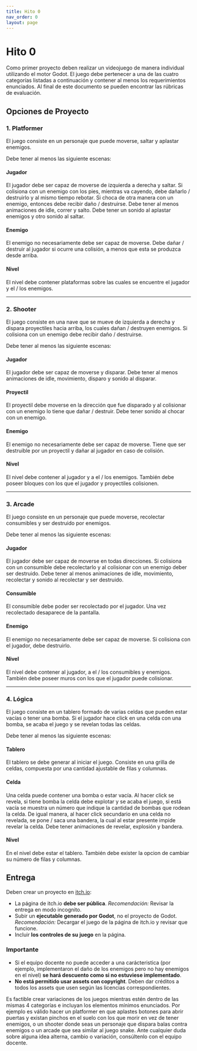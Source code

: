 ```yaml
---
title: Hito 0
nav_order: 0
layout: page
---
```


# Hito 0

Como primer proyecto deben realizar un videojuego de manera individual utilizando el motor Godot. El juego debe pertenecer a una de las cuatro categorías listadas a continuación y contener al menos los requerimientos enunciados. Al final de este documento se pueden encontrar las rúbricas de evaluación.

## Opciones de Proyecto

### **1. Platformer**

El juego consiste en un personaje que puede moverse, saltar y aplastar enemigos.


Debe tener al menos las siguiente escenas:

#### Jugador

El jugador debe ser capaz de moverse de izquierda a derecha y saltar. Si colisiona con un enemigo con los pies, mientras va cayendo, debe dañarlo / destruirlo y al mismo tiempo rebotar. Si choca de otra manera con un enemigo, entonces debe recibir daño / destruirse.
Debe tener al menos animaciones de idle, correr y salto. Debe tener un sonido al aplastar enemigos y otro sonido al saltar.

#### Enemigo

El enemigo no necesariamente debe ser capaz de moverse. Debe dañar / destruir al jugador si ocurre una colisión, a menos que esta se produzca desde arriba.

#### Nivel

El nivel debe contener plataformas sobre las cuales se encuentre el jugador y el / los enemigos.

---

### 2. Shooter

El juego consiste en una nave que se mueve de izquierda a derecha y dispara proyectiles hacia arriba, los cuales dañan / destruyen enemigos. Si colisiona con un enemigo debe recibir daño / destruirse.

Debe tener al menos las siguiente escenas:

#### Jugador

El jugador debe ser capaz de moverse y disparar.
Debe tener al menos animaciones de idle, movimiento, disparo y sonido al disparar.

#### Proyectil

El proyectil debe moverse en la dirección que fue disparado y al colisionar con un enemigo lo tiene que dañar / destruir.
Debe tener sonido al chocar con un enemigo.

#### Enemigo

El enemigo no necesariamente debe ser capaz de moverse. Tiene que ser destruible por un proyectil y dañar al jugador en caso de colisión.

#### Nivel

El nivel debe contener al jugador y a el / los enemigos. También debe poseer bloques con los que el jugador y proyectiles colisionen.

---

### 3. Arcade

El juego consiste en un personaje que puede moverse, recolectar consumibles y ser destruido por enemigos.

Debe tener al menos las siguiente escenas:

#### Jugador

El jugador debe ser capaz de moverse en todas direcciones. Si colisiona con un consumible debe recolectarlo y al colisionar con un enemigo deber ser destruido.
Debe tener al menos animaciones de idle, movimiento, recolectar y sonido al recolectar y ser destruido.

#### Consumible

El consumible debe poder ser recolectado por el jugador. Una vez recolectado desaparece de la pantalla.

#### Enemigo

El enemigo no necesariamente debe ser capaz de moverse. Si colisiona con el jugador, debe destruirlo.

#### Nivel

El nivel debe contener al jugador, a el / los consumibles y enemigos. También debe poseer muros con los que el jugador puede colisionar.

---

### 4. Lógica

El juego consiste en un tablero formado de varias celdas que pueden estar vacías o tener una bomba. Si el jugador hace click en una celda con una bomba, se acaba el juego y se revelan todas las celdas.

Debe tener al menos las siguiente escenas:

#### Tablero

El tablero se debe generar al iniciar el juego. Consiste en una grilla de celdas, compuesta por una cantidad ajustable de filas y columnas.

#### Celda

Una celda puede contener una bomba o estar vacía. Al hacer click se revela, si tiene bomba la celda debe explotar y se acaba el juego, si está vacía se muestra un número que indique la cantidad de bombas que rodean la celda. De igual manera, al hacer click secundario en una celda no revelada, se pone / saca una bandera, la cual al estar presente impide revelar la celda. Debe tener animaciones de revelar, explosión y bandera.

#### Nivel

En el nivel debe estar el tablero. También debe exister la opcion de cambiar su número de filas y columnas.

## Entrega
Deben crear un proyecto en [itch.io](https://itch.io):
- La página de itch.io **debe ser pública**. *Recomendación:* Revisar la entrega en modo incognito.
- Subir un **ejecutable generado por Godot**, no el proyecto de Godot. *Recomendación:* Decargar el juego de la página de itch.io y revisar que funcione.
- Incluir **los controles de su juego** en la página.
### Importante
- Si el equipo docente no puede acceder a una carácteristica (por ejemplo, implementaron el daño de los enemigos pero no hay enemigos en el nivel) **se hará descuento como si no estuviese implementado**.
- **No está permitido usar assets con copyright**. Deben dar créditos a todos los assets que usen según las licencias correspondientes.

Es factible crear variaciones de los juegos mientras estén dentro de las mismas 4 categorías e incluyan los elementos mínimos enunciados. Por ejemplo es válido hacer un platformer en que aplastes botones para abrir puertas y existan pinchos en el suelo con los que morir en vez de tener enemigos, o un shooter donde seas un personaje que dispara balas contra enemigos o un arcade que sea similar al juego snake. Ante cualquier duda sobre alguna idea alterna, cambio o variación, consúltenlo con el equipo docente. 
